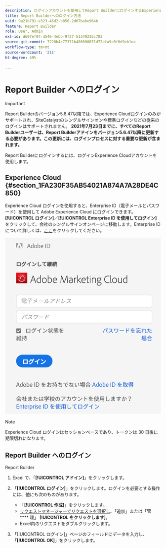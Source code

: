 ```yaml
---
description: ログインアカウントを使用してReport BuilderにログインするExperience Cloudを説明します。
title: Report Builderへのログイン方法
uuid: 9a21b791-e323-46d2-b850-2d67babe964b
feature: Report Builder
role: User, Admin
exl-id: d607ef04-d546-4ebb-9f27-51349235c703
source-git-commit: 7226b4c77371b486006671d72efa9e0f0d9eb1ea
workflow-type: tm+mt
source-wordcount: '211'
ht-degree: 49%

---
```


# Report Builder へのログイン

>[!IMPORTANT]
>
>Report Builderのバージョン5.6.47以降では、Experience Cloudログインのみがサポートされ、SiteCatalystのシングルサインオンや標準ログインなどの従来のログインはサポートされません。 **2021年7月23日までに、すべてのReport Builderユーザーは、Report Builderアドインをバージョン5.6.47以降に更新する必要があります。この更新には、ログインプロセスに対する重要な更新が含まれます。**

Report Builderにログインするには、ログインExperience Cloudアカウントを使用します。

## Experience Cloud {#section_1FA230F35AB54021A874A7A28DE4C850}

Experience Cloud ログインを使用すると、Enterprise ID（電子メールとパスワード）を使用して Adobe Experience Cloud にログインできます。**[!UICONTROL ログイン]**／**[!UICONTROL Enterprise ID を使用してログイン]**&#x200B;をクリックして、会社のシングルサインオンページに移動します。Enterprise ID について詳しくは、[ここ](https://helpx.adobe.com/jp/enterprise/kb/enterprise-id-faq.html#whatis)をクリックしてください。

![](assets/adobe_id_login.png)

>[!NOTE]
>
>Experience Cloud ログインはセッションベースであり、トークンは 30 日後に期限切れになります。

## Report Builder へのログイン

Report Builder

1. Excel で、「**[!UICONTROL アドイン]**」をクリックします。
1. 「**[!UICONTROL ログイン]**」をクリックします。ログインを必要とする操作には、他にも次のものがあります。

   * 「**[!UICONTROL 作成]**」をクリックします。
   * [リクエストマネージャーでリクエストを選択し](/help/analyze/report-builder/manage-requests/r-arb-manage-requests.md)、「追加」または「管 **** 理」 **[!UICONTROL をクリックします]**。
   * Excel内のリクエストをダブルクリックします。

1. 「[!UICONTROL ログイン]」ページのフィールドにデータを入力し、「**[!UICONTROL OK]**」をクリックします。
